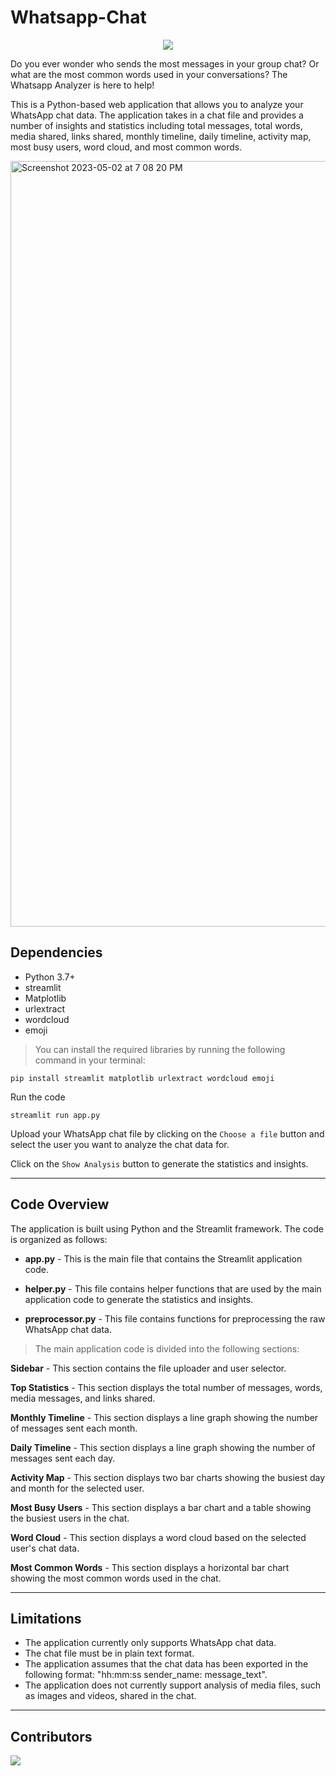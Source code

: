 
  # Whatsapp-Chat
 <p style="text-align: center;"> <img src="https://img.shields.io/github/repo-size/adityaravi9034/Whatsapp-Chat"/> </p> 


Do you ever wonder who sends the most messages in your group chat?
Or what are the most common words used in your conversations?
The Whatsapp Analyzer is here to help!

This is a Python-based web application that allows you to analyze your WhatsApp chat data.
The application takes in a chat file and provides a number of insights and statistics including total messages, total words, media shared,
links shared, monthly timeline, daily timeline, activity map, most busy users, word cloud, and most common words.



<img width="1225" alt="Screenshot 2023-05-02 at 7 08 20 PM" src="https://user-images.githubusercontent.com/103438753/235741098-5cfe2d31-2e79-4167-b9ac-6a107a2f5bd5.png">


## Dependencies

- Python 3.7+
- streamlit
- Matplotlib
- urlextract
- wordcloud
- emoji


> You can install the required libraries by running the following command in your terminal:

```
pip install streamlit matplotlib urlextract wordcloud emoji
```

 Run the code

```
streamlit run app.py
```


Upload your WhatsApp chat file by clicking on the `Choose a file` button and select the user you want to analyze the chat data for.

Click on the `Show Analysis` button to generate the statistics and insights.


---

## Code Overview

The application is built using Python and the Streamlit framework. The code is organized as follows:



- **app.py** - This is the main file that contains the Streamlit application code.



- **helper.py** - This file contains helper functions that are used by the main application code to generate the statistics and insights.



- **preprocessor.py** - This file contains functions for preprocessing the raw WhatsApp chat data.




 > The main application code is divided into the following sections:


**Sidebar** - This section contains the file uploader and user selector.

**Top Statistics** - This section displays the total number of messages, words, media messages, and links shared.

**Monthly Timeline** - This section displays a line graph showing the number of messages sent each month.

**Daily Timeline** - This section displays a line graph showing the number of messages sent each day.

**Activity Map** - This section displays two bar charts showing the busiest day and month for the selected user.

**Most Busy Users** - This section displays a bar chart and a table showing the busiest users in the chat.

**Word Cloud** - This section displays a word cloud based on the selected user's chat data.


**Most Common Words** - This section displays a horizontal bar chart showing the most common words used in the chat.

---

## Limitations
- The application currently only supports WhatsApp chat data.
- The chat file must be in plain text format.
- The application assumes that the chat data has been exported in the following format: "hh:mm:ss sender_name: message_text".
- The application does not currently support analysis of media files, such as images and videos, shared in the chat.

---
## Contributors

<a href="https://github.com/adityaravi9034/Whatsapp-Chat/graphs/contributors">
  <img src="https://contrib.rocks/image?repo=adityaravi9034/Whatsapp-Chat" />
</a>
